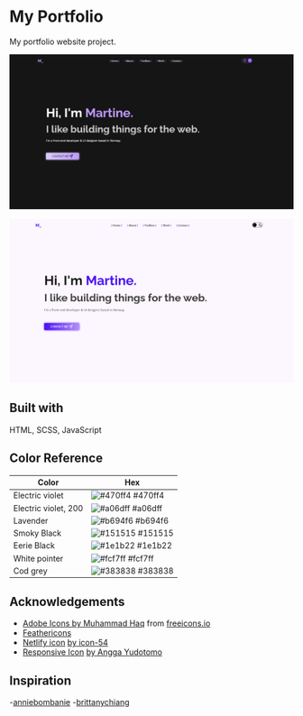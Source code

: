 # My Portfolio

My portfolio website project.

![](./darkmode.png)

![](./lightmode.png)

## Built with

HTML, SCSS, JavaScript


## Color Reference

| Color                | Hex                                                              |
| -------------------- | ---------------------------------------------------------------- |
| Electric violet      | ![#470ff4](https://via.placeholder.com/10/470ff4?text=+) #470ff4 |
| Electric violet, 200 | ![#a06dff](https://via.placeholder.com/10/a06dff?text=+) #a06dff |
| Lavender             | ![#b694f6](https://via.placeholder.com/10/b694f6?text=+) #b694f6 |
| Smoky Black          | ![#151515](https://via.placeholder.com/10/151515?text=+) #151515 |
| Eerie Black          | ![#1e1b22](https://via.placeholder.com/10/1e1b22?text=+) #1e1b22 |
| White pointer        | ![#fcf7ff](https://via.placeholder.com/10/fcf7ff?text=+) #fcf7ff |
| Cod grey             | ![#383838](https://via.placeholder.com/10/383838?text=+) #383838 |

## Acknowledgements

- [Adobe Icons by Muhammad Haq](https://freeicons.io/profile/823) from [freeicons.io](https://freeicons.io)
- [Feathericons](https://github.com/feathericons/feather#feather)
- [Netlify icon](https://iconscout.com/icons/netlify) [by icon-54](https://iconscout.com/contributors/icon-54)
- [Responsive Icon](https://iconscout.com/icons/responsive) [by Angga Yudotomo](https://iconscout.com/contributors/anggavisual93)

## Inspiration

-[anniebombanie](https://anniebombanie.com/) -[brittanychiang](https://brittanychiang.com/)
